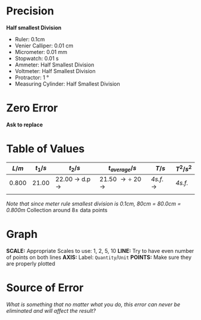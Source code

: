 # Precision
**Half smallest Division**
- Ruler: 0.1cm
- Venier Calliper: 0.01 cm
- Micrometer: 0.01 mm
- Stopwatch: 0.01 s
- Ammeter: Half Smallest Division
- Voltmeter: Half Smallest Division
- Protractor: 1 °
- Measuring Cylinder: Half Smallest Division
# Zero Error
**Ask to replace**

# Table of Values
| $L/m$ | $t_1/s$ | $t_2/s$                               | $t_{average}/s$                           | $T/s$                 | $T^2/s^2$ |
| ----- | ------- | ------------------------------------- | ----------------------------------------- | --------------------- | --------- |
| 0.800 | 21.00   | 22.00 $\rightarrow$ d.p $\rightarrow$ | 21.50 $\rightarrow \div$ 20 $\rightarrow$ | *4s.f.* $\rightarrow$ | *4s.f.*   |
|       |         |                                       |                                           |                       |           |
*Note that since meter rule smallest division is 0.1cm, 80cm = 80.0cm = 0.800m*
Collection around 8± data points

# Graph
**SCALE:**
	Appropriate Scales to use: 1, 2, 5, 10
**LINE:**
	Try to have even number of points on both lines
**AXIS:**
	Label: `Quantity`/`Unit`
**POINTS:**
	Make sure they are properly plotted

# Source of Error
*What is something that no matter what you do, this error can never be eliminated and will affect the result?*

